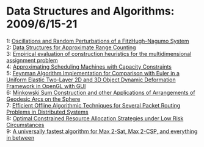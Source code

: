 # Data Structures and Algorithms: 2009/6/15-21  
1: [Oscillations and Random Perturbations of a FitzHugh-Nagumo System](https://doi.org/10.48550/arXiv.0906.2671)  
2: [Data Structures for Approximate Range Counting](https://doi.org/10.48550/arXiv.0906.2738)  
3: [Empirical evaluation of construction heuristics for the multidimensional  assignment problem](https://doi.org/10.48550/arXiv.0906.2960)  
4: [Approximating Scheduling Machines with Capacity Constraints](https://doi.org/10.48550/arXiv.0906.3056)  
5: [Feynman Algorithm Implementation for Comparison with Euler in a Uniform  Elastic Two-Layer 2D and 3D Object Dynamic Deformation Framework in OpenGL  with GUI](https://doi.org/10.48550/arXiv.0906.3074)  
6: [Minkowski Sum Construction and other Applications of Arrangements of  Geodesic Arcs on the Sphere](https://doi.org/10.48550/arXiv.0906.3240)  
7: [Efficient Offline Algorithmic Techniques for Several Packet Routing  Problems in Distributed Systems](https://doi.org/10.48550/arXiv.0906.3483)  
8: [Optimal Constrained Resource Allocation Strategies under Low Risk  Circumstances](https://doi.org/10.48550/arXiv.0906.3490)  
9: [A universally fastest algorithm for Max 2-Sat, Max 2-CSP, and everything  in between](https://doi.org/10.48550/arXiv.0906.3527)  